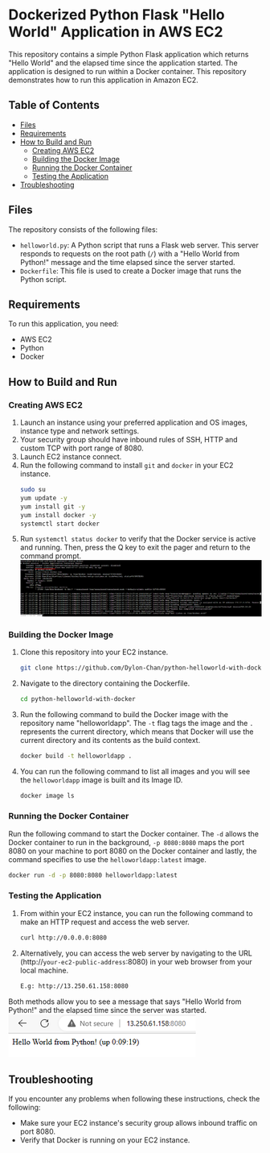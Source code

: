 # Dockerized Python Flask "Hello World" Application in AWS EC2

This repository contains a simple Python Flask application which returns "Hello World" and the elapsed time since the application started. The application is designed to run within a Docker container. This repository demonstrates how to run this application in Amazon EC2.

## Table of Contents
- [Files](#files)
- [Requirements](#requirements)
- [How to Build and Run](#how-to-build-and-run)
    - [Creating AWS EC2](#creating-aws-ec2)
    - [Building the Docker Image](#building-the-docker-image)
    - [Running the Docker Container](#running-the-docker-container)
    - [Testing the Application](#testing-the-application)
- [Troubleshooting](#troubleshooting)

## Files
The repository consists of the following files:
- `helloworld.py`: A Python script that runs a Flask web server. This server responds to requests on the root path (`/`) with a "Hello World from Python!" message and the time elapsed since the server started.
- `Dockerfile`: This file is used to create a Docker image that runs the Python script.

## Requirements
To run this application, you need:
- AWS EC2
- Python
- Docker

## How to Build and Run

### Creating AWS EC2
1. Launch an instance using your preferred application and OS images, instance type and network settings.
2. Your security group should have inbound rules of SSH, HTTP and custom TCP with port range of 8080.
3. Launch EC2 instance connect.
4. Run the following command to install `git` and `docker` in your EC2 instance.
    ```sh
    sudo su
    yum update -y
    yum install git -y
    yum install docker -y
    systemctl start docker
    ```
5. Run `systemctl status docker` to verify that the Docker service is active and running. Then, press the Q key to exit the pager and return to the command prompt.<br>
![ec2-docker-status](https://github.com/Dylon-Chan/python-helloworld-with-docker/blob/main/photos/ec2-docker-status.png)

### Building the Docker Image
1. Clone this repository into your EC2 instance.
    ```sh
    git clone https://github.com/Dylon-Chan/python-helloworld-with-docker.git
    ```
2. Navigate to the directory containing the Dockerfile.
    ```sh
    cd python-helloworld-with-docker
    ```
3. Run the following command to build the Docker image with the repository name "helloworldapp". The `-t` flag tags the image and the `.` represents the current directory, which means that Docker will use the current directory and its contents as the build context. 
    ```sh
    docker build -t helloworldapp .
    ```
4. You can run the following command to list all images and you will see the `helloworldapp` image is built and its Image ID.
    ```sh
    docker image ls
    ```

### Running the Docker Container
Run the following command to start the Docker container. The `-d` allows the Docker container to run in the background, `-p 8080:8080` maps the port 8080 on your machine to port 8080 on the Docker container and lastly, the command specifies to use the `helloworldapp:latest` image.
```sh
docker run -d -p 8080:8080 helloworldapp:latest
```

### Testing the Application
1. From within your EC2 instance, you can run the following command to make an HTTP request and access the web server.
    ```sh
    curl http://0.0.0.0:8080
    ```
2. Alternatively, you can access the web server by navigating to the URL (http://`your-ec2-public-address`:8080) in your web browser from your local machine.
    ```sh
    E.g: http://13.250.61.158:8080
    ```
Both methods allow you to see a message that says "Hello World from Python!" and the elapsed time since the server was started.
<br>
![helloworld-from-python](https://github.com/Dylon-Chan/python-helloworld-with-docker/blob/main/photos/helloworld-from-python.png)

## Troubleshooting
If you encounter any problems when following these instructions, check the following:
- Make sure your EC2 instance's security group allows inbound traffic on port 8080.
- Verify that Docker is running on your EC2 instance.